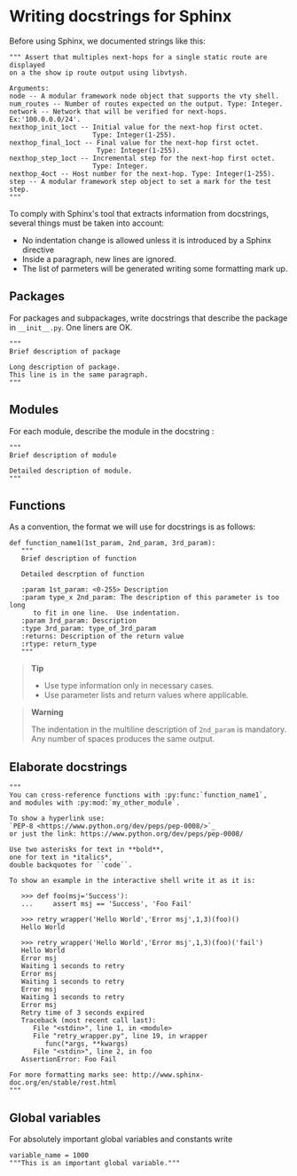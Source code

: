# Writing docstrings for Sphinx

Before using Sphinx, we documented strings like this:

    """ Assert that multiples next-hops for a single static route are displayed
    on a the show ip route output using libvtysh.

    Arguments:
    node -- A modular framework node object that supports the vty shell.
    num_routes -- Number of routes expected on the output. Type: Integer.
    network -- Network that will be verified for next-hops. Ex:'100.0.0.0/24'.
    nexthop_init_1oct -- Initial value for the next-hop first octet.
                         Type: Integer(1-255).
    nexthop_final_1oct -- Final value for the next-hop first octet.
                          Type: Integer(1-255).
    nexthop_step_1oct -- Incremental step for the next-hop first octet.
                         Type: Integer.
    nexthop_4oct -- Host number for the next-hop. Type: Integer(1-255).
    step -- A modular framework step object to set a mark for the test step.
    """

To comply with Sphinx's tool that extracts information from docstrings,
several things must be taken into account:

-   No indentation change is allowed unless it is introduced by a Sphinx
    directive
-   Inside a paragraph, new lines are ignored.
-   The list of parmeters will be generated writing some formatting mark
    up.

## Packages

For packages and subpackages, write docstrings that describe the package
in `__init__.py`.  One liners are OK.

    """
    Brief description of package

    Long description of package.
    This line is in the same paragraph.
    """

## Modules

For each module, describe the module in the docstring :

    """
    Brief description of module

    Detailed description of module.
    """

## Functions

As a convention, the format we will use for docstrings is as follows:

    def function_name1(1st_param, 2nd_param, 3rd_param):
       """
       Brief description of function

       Detailed descrption of function

       :param 1st_param: <0-255> Description
       :param type_x 2nd_param: The description of this parameter is too long
          to fit in one line.  Use indentation.
       :param 3rd_param: Description
       :type 3rd_param: type_of_3rd_param
       :returns: Description of the return value
       :rtype: return_type
       """

> **Tip**
>
> - Use type information only in necessary cases.
> - Use parameter lists and return values where applicable.

> **Warning**
>
> The indentation in the multiline description of `2nd_param` is
> mandatory. Any number of spaces produces the same output.


## Elaborate docstrings

    """
    You can cross-reference functions with :py:func:`function_name1`,
    and modules with :py:mod:`my_other_module`.

    To show a hyperlink use:
    `PEP-8 <https://www.python.org/dev/peps/pep-0008/>`_
    or just the link: https://www.python.org/dev/peps/pep-0008/

    Use two asterisks for text in **bold**,
    one for text in *italics*,
    double backquotes for ``code``.

    To show an example in the interactive shell write it as it is:

       >>> def foo(msj='Success'):
       ...     assert msj == 'Success', 'Foo Fail'

       >>> retry_wrapper('Hello World','Error msj',1,3)(foo)()
       Hello World

       >>> retry_wrapper('Hello World','Error msj',1,3)(foo)('fail')
       Hello World
       Error msj
       Waiting 1 seconds to retry
       Error msj
       Waiting 1 seconds to retry
       Error msj
       Waiting 1 seconds to retry
       Error msj
       Retry time of 3 seconds expired
       Traceback (most recent call last):
          File "<stdin>", line 1, in <module>
          File "retry_wrapper.py", line 19, in wrapper
             func(*args, **kwargs)
          File "<stdin>", line 2, in foo
       AssertionError: Foo Fail

    For more formatting marks see: http://www.sphinx-doc.org/en/stable/rest.html
    """


## Global variables

For absolutely important global variables and constants write

    variable_name = 1000
    """This is an important global variable."""
